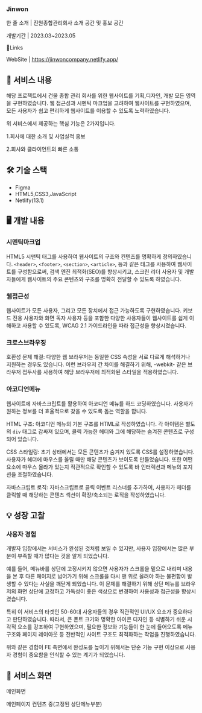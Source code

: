### Jinwon
한 줄 소개 | 진원종합관리회사 소개 공간 및 홍보 공간

개발기간 | 2023.03~2023.05

🔗Links

WebSite | https://jinwoncompany.netlify.app/

## 📜 서비스 내용

해당 프로젝트에서 건물 종합 관리 회사를 위한 웹사이트를 기획,디자인, 개발 모든 영역을 구현하였습니다. 웹 접근성과 시멘틱 마크업을 고려하여 웹사이트를 구현하였으며, 모든 사용자가 쉽고 편리하게 웹사이트를 이용할 수 있도록 노력하였습니다.

위 서비스에서 제공하는 핵심 기능은 2가지입니다.

1.회사에 대한 소개 및 사업실적 홍보

2.회사와 클라이언트의 빠른 소통

## 🛠 기술 스택

- Figma
- HTML5,CSS3,JavaScript
- Netlify(13.1)

## 🖥 개발 내용

### 시멘틱마크업

HTML5 시맨틱 태그를 사용하여 웹사이트의 구조와 컨텐츠를 명확하게 정의하였습니다. `<header>`, `<footer>`, `<section>`, `<article>`, 등과 같은 태그를 사용하여 웹사이트를 구성함으로써, 검색 엔진 최적화(SEO)를 향상시키고, 스크린 리더 사용자 및 개발자들에게 웹사이트의 주요 콘텐츠와 구조를 명확히 전달할 수 있도록 하였습니다.

### 웹접근성

웹사이트가 모든 사용자, 그리고 모든 장치에서 접근 가능하도록 구현하였습니다. 키보드 전용 사용자와 화면 독자 사용자 등을 포함한 다양한 사용자들이 웹사이트를 쉽게 이해하고 사용할 수 있도록, WCAG 2.1 가이드라인을 따라 접근성을 향상시켰습니다.

### 크로스브라우징

호환성 문제 해결: 다양한 웹 브라우저는 동일한 CSS 속성을 서로 다르게 해석하거나 지원하는 경우도 있습니다. 이런 브라우저 간 차이를 해결하기 위해, -webkit- 같은 브라우저 접두사를 사용하여 해당 브라우저에 최적화된 스타일을 적용하였습니다.

### 아코디언메뉴

웹사이트에 자바스크립트를 활용하여 아코디언 메뉴를 하드 코딩하였습니다. 사용자가 원하는 정보를 더 효율적으로 찾을 수 있도록 돕는 역할을 합니다.

HTML 구조: 아코디언 메뉴의 기본 구조를 HTML로 작성하였습니다. 각 아이템은 별도의 `div` 태그로 감싸져 있으며, 클릭 가능한 헤더와 그에 해당하는 숨겨진 콘텐츠로 구성되어 있습니다.

CSS 스타일링: 초기 상태에서는 모든 콘텐츠가 숨겨져 있도록 CSS를 설정하였습니다. 사용자가 헤더에 마우스를 올릴 때만 해당 콘텐츠가 보이도록 만들었습니다. 또한 어떤요소에 마우스 올라가 있는지 직관적으로 확인할 수 있도록 바 인터렉션과 메뉴의 포지션을 조절하였습니다.

자바스크립트 로직: 자바스크립트로 클릭 이벤트 리스너를 추가하여, 사용자가 헤더를 클릭할 때 해당하는 콘텐츠 섹션이 확장/축소되는 로직을 작성하였습니다.

## 💡 성장 고찰

### 사용자 경험

개발자 입장에서는 서비스가 완성된 것처럼 보일 수 있지만, 사용자 입장에서는 많은 부분이 부족할 때가 많다는 것을 알게 되었습니다.

예를 들어, 메뉴바를 상단에 고정시키지 않으면 사용자가 스크롤을 밑으로 내리며 내용을 본 후 다른 페이지로 넘어가기 위해 스크롤을 다시 맨 위로 올려야 하는 불편함이 발생할 수 있다는 사실을 깨닫게 되었습니다. 이 문제를 해결하기 위해 상단 메뉴를 브라우저의 화면 상단에 고정하고 가독성이 좋은 색상으로 변경하여 사용성과 접근성을 향상시켰습니다.

특히 이 서비스의 타겟인 50-60대 사용자들의 경우 직관적인 UI/UX 요소가 중요하다고 판단하였습니다. 따라서, 큰 폰트 크기와 명확한 아이콘 디자인 등 식별하기 쉬운 시각적 요소를 강조하여 구현하였으며, 필요한 정보와 기능들이 한 눈에 들어오도록 메뉴 구조와 페이지 레이아웃 등 전반적인 사이트 구조도 최적화하는 작업을 진행하였습니다.

위와 같은 경험이 FE 측면에서 완성도를 높이기 위해서는 단순 기능 구현 이상으로 사용자 경험이 중요함을 인식할 수 있는 계기가 되었습니다.

## 👀 서비스 화면

메인화면

메인페이지 컨텐츠 중(고정된 상단메뉴부분)
